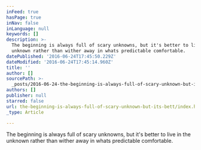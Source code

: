 ```yaml
---
inFeed: true
hasPage: true
inNav: false
inLanguage: null
keywords: []
description: >-
  The beginning is always full of scary unknowns, but it's better to live in the
  unknown rather than wither away in whats predictable comfortable.
datePublished: '2016-06-24T17:45:50.229Z'
dateModified: '2016-06-24T17:45:14.960Z'
title: ''
author: []
sourcePath: >-
  _posts/2016-06-24-the-beginning-is-always-full-of-scary-unknown-but-its-bett.md
authors: []
publisher: null
starred: false
url: the-beginning-is-always-full-of-scary-unknown-but-its-bett/index.html
_type: Article

---
```

The beginning is always full of scary unknowns, but it's better to live in the unknown rather than wither away in whats predictable comfortable.